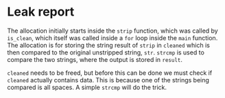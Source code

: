 # Leak report

The allocation initially starts inside the `strip` function, which was called by `is_clean`,
which itself was called inside a `for` loop inside the `main` function. The allocation
is for storing the string result of `strip` in `cleaned` which is then compared to the
original unstripped string, `str`. `strcmp` is used to compare the two strings,
where the output is stored in `result`.

`cleaned` needs to be freed, but before this can be done we must check if `cleaned` 
actually contains data. This is because one of the strings being compared is all spaces.
A simple `strcmp` will do the trick.
